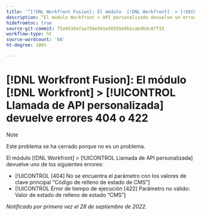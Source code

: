 ```yaml
---
title: '“[!DNL Workfront Fusion]: El módulo  [!DNL Workfront]  > [!UICONTROL Llamada de API personalizada] devuelve errores 404 o 422”'
description: “El módulo Workfront > API personalizada devuelve un error.”
hidefromtoc: true
source-git-commit: f5a953dafaa758e941e56595e9b1cabd6dc87f15
workflow-type: ht
source-wordcount: '68'
ht-degree: 100%

---
```



# [!DNL Workfront Fusion]: El módulo [!DNL Workfront] > [!UICONTROL Llamada de API personalizada] devuelve errores 404 o 422

>[!NOTE]
>
>Este problema se ha cerrado porque no es un problema.

El módulo [!DNL Workfront] > [!UICONTROL Llamada de API personalizada] devuelve uno de los siguientes errores:

* [!UICONTROL [404] No se encuentra el parámetro con los valores de clave principal “Código de relleno de estado de CMS”]
* [!UICONTROL Error de tiempo de ejecución [422] Parámetro no válido: Valor de estado de relleno de estado “CMS”]

_Notificado por primera vez el 28 de septiembre de 2022._

